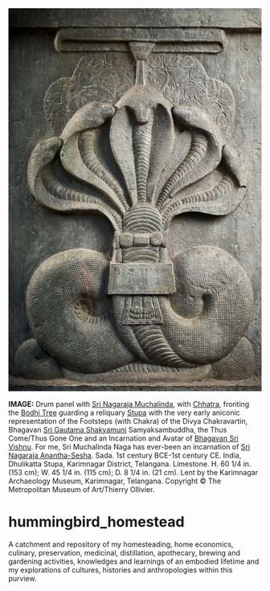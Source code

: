 <a href="assets/images/drum_panel_with_nagaraja_muchalinda_sada_1st_century_bce-1st_century_ce.india_dhulikatta_stupa_karimnagar_district_telanga.jpg">
  <img
    src="assets/images/drum_panel_with_nagaraja_muchalinda_sada_1st_century_bce-1st_century_ce.india_dhulikatta_stupa_karimnagar_district_telanga.jpg"
    alt="Drum Panel with Nagaraja Muchalinda"
    style="max-width: 100%; height: auto;"
  />
</a>

**IMAGE:** Drum panel with [Sri Nagaraja Muchalinda](https://en.wikipedia.org/wiki/Mucilinda), with [Chhatra](https://en.wikipedia.org/wiki/Chatra_(umbrella)), fronting the [Bodhi Tree](https://en.wikipedia.org/wiki/Bodhi_tree) guarding a reliquary [Stupa](https://en.wikipedia.org/wiki/Stupa) with the very early aniconic representation of the Footsteps (with Chakra) of the Divya Chakravartin, Bhagavan [Sri Gautama Shakyamuni](https://en.wikipedia.org/wiki/The_Buddha) Samyaksambuddha, the Thus Come/Thus Gone One and an Incarnation and Avatar of [Bhagavan Sri Vishnu](https://en.wikipedia.org/wiki/Vishnu). For me, Sri Muchalinda Naga has ever-been an incarnation of [Sri Nagaraja Anantha-Sesha](https://en.wikipedia.org/wiki/Shesha). Sada. 1st century BCE-1st century CE. India, Dhulikatta Stupa, Karimnagar District, Telangana. Limestone. H. 60 1/4 in. (153 cm); W. 45 1/4 in. (115 cm); D. 8 1/4 in. (21 cm). Lent by the Karimnagar Archaeology Museum, Karimnagar, Telangana. Copyright © The Metropolitan Museum of Art/Thierry Ollivier.

# hummingbird_homestead
A catchment and repository of my homesteading, home economics, culinary, preservation, medicinal, distillation, apothecary, brewing and gardening activities, knowledges and learnings of an embodied lifetime and my explorations of cultures, histories and anthropologies within this purview.
